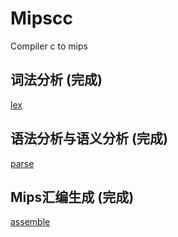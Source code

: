 # Mipscc

Compiler c to mips

## 词法分析 (完成)

[lex](doc/lex.md)

## 语法分析与语义分析 (完成)

[parse](doc/parse.md)

## Mips汇编生成 (完成)

[assemble](doc/assemble.md)